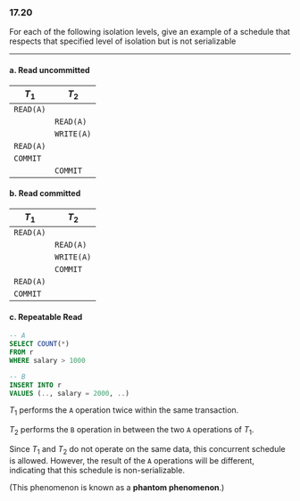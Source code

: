 ### 17.20

For each of the following isolation levels, give an example of a schedule that respects that specified level of isolation but is not serializable

---


#### a. Read uncommitted
| $T_{1}$  | $T_{2}$  |
|----------|----------|
| ```READ(A)```  |          |
|          | ```READ(A)```  |
|          | ```WRITE(A)``` |
| ```READ(A)```  |          |
| ```COMMIT```   |          |
|          | ```COMMIT```   |

#### b. Read committed
| $T_1$         | $T_2$          |
|---------------|----------------|
| ```READ(A)``` |                |
|               | ```READ(A)```  |
|               | ```WRITE(A)``` |
|               | ```COMMIT```   |
| ```READ(A)``` |                |
| ```COMMIT```  |                |

#### c. Repeatable Read


```SQL
-- A
SELECT COUNT(*)
FROM r
WHERE salary > 1000

-- B
INSERT INTO r
VALUES (.., salary = 2000, ..)
```

$T_1$ performs the ```A``` operation twice within the same transaction.

$T_2$ performs the ```B``` operation in between the two ```A``` operations of $T_1$.

Since $T_1$ and $T_2$ do not operate on the same data, this concurrent schedule is allowed. However, the result of the ```A``` operations will be different, indicating that this schedule is non-serializable.

(This phenomenon is known as a **phantom phenomenon**.)